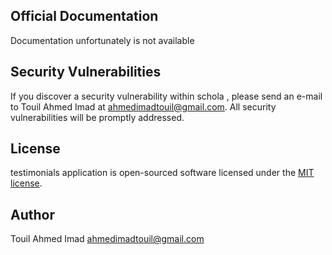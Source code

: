 ## Official Documentation

Documentation unfortunately is not available 

## Security Vulnerabilities

If you discover a security vulnerability within schola , please send an e-mail to Touil Ahmed Imad at ahmedimadtouil@gmail.com. All security vulnerabilities will be promptly addressed.

## License

testimonials application is open-sourced software licensed under the [MIT license](http://opensource.org/licenses/MIT).

## Author
Touil Ahmed Imad ahmedimadtouil@gmail.com
